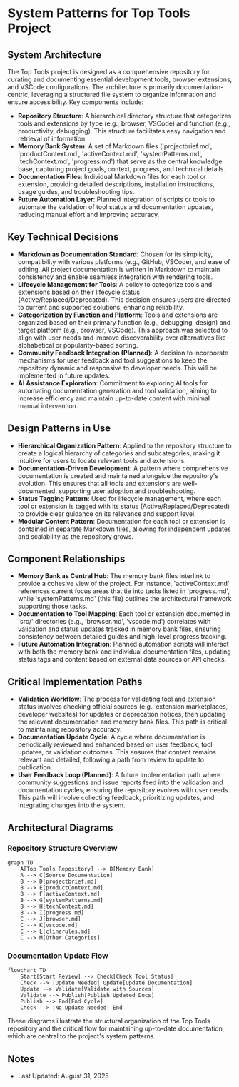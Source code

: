 # System Patterns for Top Tools Project

## System Architecture

The Top Tools project is designed as a comprehensive repository for curating and documenting essential development
tools, browser extensions, and VSCode configurations. The architecture is primarily documentation-centric, leveraging a
structured file system to organize information and ensure accessibility. Key components include:

- **Repository Structure**: A hierarchical directory structure that categorizes tools and extensions by type (e.g.,
  browser, VSCode) and function (e.g., productivity, debugging). This structure facilitates easy navigation and
  retrieval of information.
- **Memory Bank System**: A set of Markdown files ('projectbrief.md', 'productContext.md', 'activeContext.md',
  'systemPatterns.md', 'techContext.md', 'progress.md') that serve as the central knowledge base, capturing project
  goals, context, progress, and technical details.
- **Documentation Files**: Individual Markdown files for each tool or extension, providing detailed descriptions,
  installation instructions, usage guides, and troubleshooting tips.
- **Future Automation Layer**: Planned integration of scripts or tools to automate the validation of tool status and
  documentation updates, reducing manual effort and improving accuracy.

## Key Technical Decisions

- **Markdown as Documentation Standard**: Chosen for its simplicity, compatibility with various platforms (e.g., GitHub,
  VSCode), and ease of editing. All project documentation is written in Markdown to maintain consistency and enable
  seamless integration with rendering tools.
- **Lifecycle Management for Tools**: A policy to categorize tools and extensions based on their lifecycle status
  (Active/Replaced/Deprecated). This decision ensures users are directed to current and supported solutions, enhancing
  reliability.
- **Categorization by Function and Platform**: Tools and extensions are organized based on their primary function (e.g.,
  debugging, design) and target platform (e.g., browser, VSCode). This approach was selected to align with user needs
  and improve discoverability over alternatives like alphabetical or popularity-based sorting.
- **Community Feedback Integration (Planned)**: A decision to incorporate mechanisms for user feedback and tool
  suggestions to keep the repository dynamic and responsive to developer needs. This will be implemented in future
  updates.
- **AI Assistance Exploration**: Commitment to exploring AI tools for automating documentation generation and tool
  validation, aiming to increase efficiency and maintain up-to-date content with minimal manual intervention.

## Design Patterns in Use

- **Hierarchical Organization Pattern**: Applied to the repository structure to create a logical hierarchy of categories
  and subcategories, making it intuitive for users to locate relevant tools and extensions.
- **Documentation-Driven Development**: A pattern where comprehensive documentation is created and maintained alongside
  the repository's evolution. This ensures that all tools and extensions are well-documented, supporting user adoption
  and troubleshooting.
- **Status Tagging Pattern**: Used for lifecycle management, where each tool or extension is tagged with its status
  (Active/Replaced/Deprecated) to provide clear guidance on its relevance and support level.
- **Modular Content Pattern**: Documentation for each tool or extension is contained in separate Markdown files,
  allowing for independent updates and scalability as the repository grows.

## Component Relationships

- **Memory Bank as Central Hub**: The memory bank files interlink to provide a cohesive view of the project. For
  instance, 'activeContext.md' references current focus areas that tie into tasks listed in 'progress.md', while
  'systemPatterns.md' (this file) outlines the architectural framework supporting those tasks.
- **Documentation to Tool Mapping**: Each tool or extension documented in 'src/' directories (e.g., 'browser.md',
  'vscode.md') correlates with validation and status updates tracked in memory bank files, ensuring consistency between
  detailed guides and high-level progress tracking.
- **Future Automation Integration**: Planned automation scripts will interact with both the memory bank and individual
  documentation files, updating status tags and content based on external data sources or API checks.

## Critical Implementation Paths

- **Validation Workflow**: The process for validating tool and extension status involves checking official sources
  (e.g., extension marketplaces, developer websites) for updates or deprecation notices, then updating the relevant
  documentation and memory bank files. This path is critical to maintaining repository accuracy.
- **Documentation Update Cycle**: A cycle where documentation is periodically reviewed and enhanced based on user
  feedback, tool updates, or validation outcomes. This ensures that content remains relevant and detailed, following a
  path from review to update to publication.
- **User Feedback Loop (Planned)**: A future implementation path where community suggestions and issue reports feed into
  the validation and documentation cycles, ensuring the repository evolves with user needs. This path will involve
  collecting feedback, prioritizing updates, and integrating changes into the system.

## Architectural Diagrams

### Repository Structure Overview

```mermaid
graph TD
    A[Top Tools Repository] --> B[Memory Bank]
    A --> C[Source Documentation]
    B --> D[projectbrief.md]
    B --> E[productContext.md]
    B --> F[activeContext.md]
    B --> G[systemPatterns.md]
    B --> H[techContext.md]
    B --> I[progress.md]
    C --> J[browser.md]
    C --> K[vscode.md]
    C --> L[clinerules.md]
    C --> M[Other Categories]
```

### Documentation Update Flow

```mermaid
flowchart TD
    Start[Start Review] --> Check[Check Tool Status]
    Check --> |Update Needed| Update[Update Documentation]
    Update --> Validate[Validate with Sources]
    Validate --> Publish[Publish Updated Docs]
    Publish --> End[End Cycle]
    Check --> |No Update Needed| End
```

These diagrams illustrate the structural organization of the Top Tools repository and the critical flow for maintaining
up-to-date documentation, which are central to the project's system patterns.

## Notes

- Last Updated: August 31, 2025
